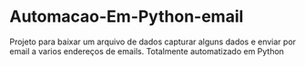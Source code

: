 # Automacao-Em-Python-email
Projeto para baixar um arquivo de dados  capturar alguns dados e enviar por email a varios endereços de emails.
Totalmente automatizado em Python
